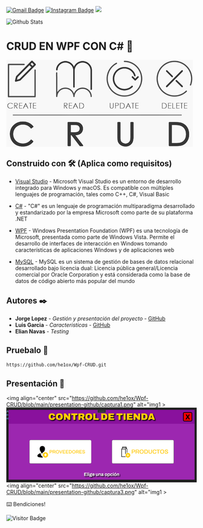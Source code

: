 [![Gmail Badge](https://img.shields.io/badge/-jlopezg112@miumg.edu.gt-c14438?style=flat-square&logo=Gmail&logoColor=white&link=mailto:jlopezg112@miumg.edu.gt)](mailto:jlopezg112@miumg.edu.gt) 
[![Instagram Badge](https://img.shields.io/badge/-jorge__ig__-purple?style=flat-square&logo=instagram&logoColor=white&link=https://instagram.com/jorge__ig__/)](https://instagram.com/jorge__ig__/)
<img src="https://raw.githubusercontent.com/aemmadi/aemmadi/master/wave.gif" width="30px">

![Github Stats](https://github-readme-stats.vercel.app/api?username=he1ox&count_private=true&show_icons=true&include_all_commits=true)


# CRUD EN WPF CON C# 🚀
 
<img align="center" src="https://github.com/he1ox/Wpf-CRUD/blob/main/presentation-github/portada.png" alt="portada" >




## Construido con 🛠️ (Aplica como requisitos)
* [Visual Studio](https://visualstudio.microsoft.com/es/) - Microsoft Visual Studio es un entorno de desarrollo integrado para Windows y macOS. Es compatible con múltiples lenguajes de programación, tales como C++, C#, Visual Basic


* [C#](https://docs.microsoft.com/en-us/dotnet/csharp/) - "C#" es un lenguaje de programación multiparadigma desarrollado y estandarizado por la empresa Microsoft como parte de su plataforma .NET


* [WPF](https://es.wikipedia.org/wiki/Windows_Presentation_Foundation#:~:text=Windows%20Presentation%20Foundation%20(WPF)%20es,Windows%20y%20de%20aplicaciones%20web.) - Windows Presentation Foundation (WPF) es una tecnología de Microsoft, presentada como parte de Windows Vista. Permite el desarrollo de interfaces de interacción en Windows tomando características de aplicaciones Windows y de aplicaciones web

* [MySQL](https://www.mysql.com/) - MySQL es un sistema de gestión de bases de datos relacional desarrollado bajo licencia dual: Licencia pública general/Licencia comercial por Oracle Corporation y está considerada como la base de datos de código abierto más popular del mundo


## Autores ✒️

* **Jorge Lopez** - *Gestión y presentación del proyecto* - [GitHub](https://github.com/he1ox)
* **Luis Garcia** - *Caracteristicas* - [GitHub](https://github.com/LuisG852)
* **Elian Navas** - *Testing* 

## Pruebalo 🔧
```
https://github.com/he1ox/Wpf-CRUD.git
```

## Presentación 🚀
<img align="center" src="https://github.com/he1ox/Wpf-CRUD/blob/main/presentation-github/captura1.png" alt="img1 >
<img align="center" src="https://github.com/he1ox/Wpf-CRUD/blob/main/presentation-github/captura2.png" alt="img" >
<img align="center" src="https://github.com/he1ox/Wpf-CRUD/blob/main/presentation-github/captura3.png" alt="img1 >


⌨️  Bendiciones!

![Visitor Badge](https://visitor-badge.laobi.icu/badge?page_id=he1ox.Wpf-CRUD)
